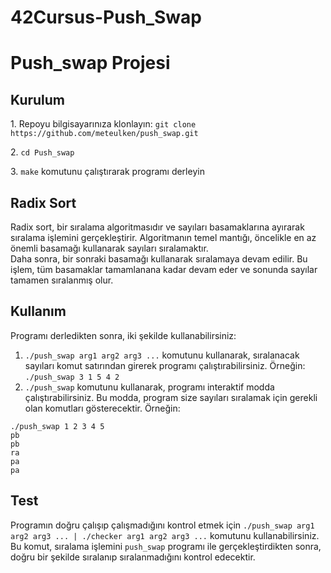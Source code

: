 # 42Cursus-Push_Swap
<!DOCTYPE html>
<html lang="tr">
<head>
	<meta charset="UTF-8">
</head>
<body>
	<h1>Push_swap Projesi</h1>
	<h2>Kurulum</h2>
	<p>1. Repoyu bilgisayarınıza klonlayın: <code>git clone https://github.com/meteulken/push_swap.git</code></p>
	<p>2. <code>cd Push_swap</code></p>
	<p>3. <code>make</code> komutunu çalıştırarak programı derleyin</p>
 <h2>Radix Sort</h2>
Radix sort, bir sıralama algoritmasıdır ve sayıları basamaklarına ayırarak sıralama işlemini gerçekleştirir. Algoritmanın temel mantığı, öncelikle en az önemli basamağı kullanarak sayıları sıralamaktır. 
<br>Daha sonra, bir sonraki basamağı kullanarak sıralamaya devam edilir. Bu işlem, tüm basamaklar tamamlanana kadar devam eder ve sonunda sayılar tamamen sıralanmış olur.


 <h2>Kullanım</h2>
	<p>Programı derledikten sonra, iki şekilde kullanabilirsiniz:</p>
	<ol>
		<li><code>./push_swap arg1 arg2 arg3 ...</code> komutunu kullanarak, sıralanacak sayıları komut satırından girerek programı çalıştırabilirsiniz. Örneğin: <code>./push_swap 3 1 5 4 2</code></li>
		<li><code>./push_swap</code> komutunu kullanarak, programı interaktif modda çalıştırabilirsiniz. Bu modda, program size sayıları sıralamak için gerekli olan komutları gösterecektir. Örneğin:</li>
	</ol>
	<pre><code>./push_swap 1 2 3 4 5
pb
pb
ra
pa
pa</code></pre>

<h2>Test</h2>
	<p>Programın doğru çalışıp çalışmadığını kontrol etmek için <code>./push_swap arg1 arg2 arg3 ... | ./checker arg1 arg2 arg3 ...</code> komutunu kullanabilirsiniz. 
  <br>Bu komut, sıralama işlemini <code>push_swap</code> programı ile gerçekleştirdikten sonra, doğru bir şekilde sıralanıp sıralanmadığını kontrol edecektir.</p>


</body>
</html>
